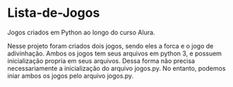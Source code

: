 # Lista-de-Jogos
Jogos criados em Python ao longo do curso Alura.

Nesse projeto foram criados dois jogos, sendo eles a forca e o jogo de adivinhação. Ambos os jogos tem seus arquivos em python 3, e possuem inicialização propria em seus arquivos. Dessa forma não precisa necessariamente a inicialização do arquivo jogos.py. No entanto, podemos iniar ambos os jogos pelo arquivo jogos.py.
